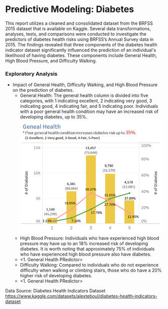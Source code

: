 # Predictive Modeling: Diabetes

This report utilizes a cleaned and consolidated dataset from the BRFSS 2015 dataset that is available on Kaggle. Several data transformations, analyses, tests, and comparisons were conducted to investigate the predictors of diabetes health risks using BRFSS’s Annual Survey data in 2015. The findings revealed that three components of the diabetes health indicator dataset significantly influenced the prediction of an individual's likelihood of having diabetes. These components include General Health, High Blood Pressure, and Difficulty Walking.

### Exploratory Analysis
- Impact of General Health, Difficulty Walking, and High Blood Pressure on the prediction of diabetes.
  - General Health: The general health column is divided into five categories, with 1 indicating excellent, 2 indicating very good, 3 indicating good, 4 indicating fair, and 5 indicating poor. Individuals with a poor general health condition may have an increased risk of developing diabetes, up to 35%.
    ![GeneralHealth](https://github.com/Helena-ys/Diabetes/blob/main/Chart_General%20Health.jpg?raw=true)
  - High Blood Pressure: Individuals who have experienced high blood pressure may have up to an 18% increased risk of developing diabetes. It is worth noting that approximately 75% of individuals who have experienced high blood pressure also have diabetes.
  - <1. General Health PRedictor>
  - Difficulty Walking: Compared to individuals who do not experience difficulty when walking or climbing stairs, those who do have a 20% higher risk of developing diabetes.
  - <1. General Health PRedictor>

Data Source: Diabetes Health Indicators Dataset 
https://www.kaggle.com/datasets/alexteboul/diabetes-health-indicators-dataset

